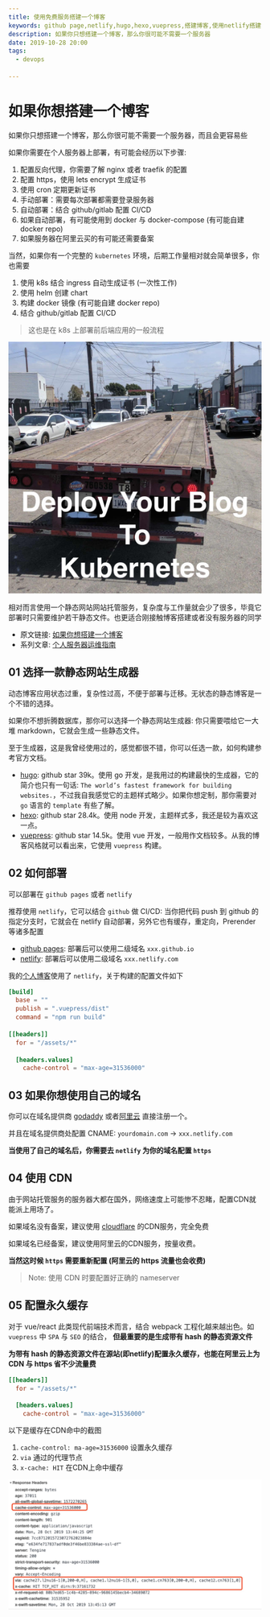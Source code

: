 ```yaml
---
title: 使用免费服务搭建一个博客
keywords: github page,netlify,hugo,hexo,vuepress,搭建博客,使用netlify搭建博客
description: 如果你只想搭建一个博客，那么你很可能不需要一个服务器
date: 2019-10-28 20:00
tags:
  - devops

---
```


# 如果你想搭建一个博客

如果你只想搭建一个博客，那么你很可能不需要一个服务器，而且会更容易些

如果你需要在个人服务器上部署，有可能会经历以下步骤:

1. 配置反向代理，你需要了解 nginx 或者 traefik 的配置
1. 配置 https，使用 lets encrypt 生成证书
1. 使用 cron 定期更新证书
1. 手动部署：需要每次部署都需要登录服务器
1. 自动部署：结合 github/gitlab 配置 CI/CD
1. 如果自动部署，有可能使用到 docker 与 docker-compose (有可能自建 docker repo)
1. 如果服务器在阿里云买的有可能还需要备案

当然，如果你有一个完整的 `kubernetes` 环境，后期工作量相对就会简单很多，你也需要

1. 使用 k8s 结合 ingress 自动生成证书 (一次性工作)
1. 使用 helm 创建 chart
1. 构建 docker 镜像 (有可能自建 docker repo)
1. 结合 github/gitlab 配置 CI/CD

> 这也是在 k8s 上部署前后端应用的一般流程

![在k8s上部署博客](./assets/deploy-blog.jpg)

相对而言使用一个静态网站网站托管服务，复杂度与工作量就会少了很多，毕竟它部署时只需要维护若干静态文件。也更适合刚接触博客搭建或者没有服务器的同学

<!--more-->

+ 原文链接: [如果你想搭建一个博客](https://shanyue.tech/op/if-you-want-a-blog)
+ 系列文章: [个人服务器运维指南](https://shanyue.tech/op)

## 01 选择一款静态网站生成器

动态博客应用状态过重，复杂性过高，不便于部署与迁移。无状态的静态博客是一个不错的选择。

如果你不想折腾数据库，那你可以选择一个静态网站生成器: 你只需要喂给它一大堆 markdown，它就会生成一些静态文件。

至于生成器，这是我曾经使用过的，感觉都很不错，你可以任选一款，如何构建参考官方文档。

+ [hugo](https://github.com/gohugoio/hugo): github star 39k。使用 go 开发，是我用过的构建最快的生成器，它的简介也只有一句话: `The world’s fastest framework for building websites.`，不过我自我感觉它的主题样式略少。如果你想定制，那你需要对 `go` 语言的 `template` 有些了解。
+ [hexo](https://github.com/hexojs/hexo): github star 28.4k。使用 node 开发，主题样式多，我还是较为喜欢这一点。
+ [vuepress](https://github.com/vuejs/vuepress): github star 14.5k。使用 vue 开发，一般用作文档较多。从我的博客风格就可以看出来，它使用 `vuepress` 构建。

## 02 如何部署

可以部署在 `github pages` 或者 `netlify`

推荐使用 `netlify`，它可以结合 `github` 做 CI/CD: 当你把代码 push 到 github 的指定分支时，它就会在 netlify 自动部署，另外它也有缓存，重定向，Prerender等诸多配置

+ [github pages](https://pages.github.com/): 部署后可以使用二级域名 `xxx.github.io`
+ [netlify](https://docs.netlify.com/): 部署后可以使用二级域名 `xxx.netlify.com`

我的[个人博客](https://shanyue.tech)使用了 `netlify`，关于构建的配置文件如下

``` toml
[build]
  base = ""
  publish = ".vuepress/dist"
  command = "npm run build"

[[headers]]
  for = "/assets/*"

  [headers.values]
    cache-control = "max-age=31536000"
```

## 03 如果你想使用自己的域名

你可以在域名提供商 [godaddy](https://sg.godaddy.com/zh) 或者[阿里云](https://wanwang.aliyun.com/domain/searchresult/#/?keyword=shanyue&suffix=tech) 直接注册一个。

并且在域名提供商处配置 CNAME: `yourdomain.com` -> `xxx.netlify.com`

**当使用了自己的域名后，你需要去 `netlify` 为你的域名配置 `https`**

## 04 使用 CDN

由于网站托管服务的服务器大都在国外，网络速度上可能惨不忍睹，配置CDN就能派上用场了。

如果域名没有备案，建议使用 [cloudflare](https://www.cloudflare.com/) 的CDN服务，完全免费

如果域名已经备案，建议使用阿里云的CDN服务，按量收费。

**当然这时候 `https` 需要重新配置 (阿里云的 https 流量也会收费)**

> Note: 使用 CDN 时要配置好正确的 nameserver

## 05 配置永久缓存

对于 vue/react 此类现代前端技术而言，结合 webpack 工程化越来越出色。如 `vuepress` 中 `SPA` 与 `SEO` 的结合， **但最重要的是生成带有 hash 的静态资源文件**

**为带有 hash 的静态资源文件在源站(即netlify)配置永久缓存，也能在阿里云上为 CDN 与 https 省不少流量费**

``` toml
[[headers]]
  for = "/assets/*"

  [headers.values]
    cache-control = "max-age=31536000"
```

以下是缓存在CDN命中的截图

1. `cache-control: ma-age=31536000` 设置永久缓存
1. `via` 通过的代理节点
1. `x-cache: HIT` 在CDN上命中缓存

![proxy cache](./assets/cdn-cache.jpg)
